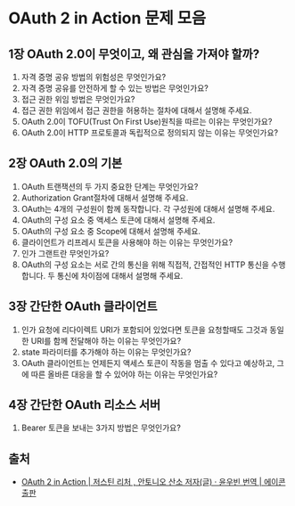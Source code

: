 # OAuth 2 in Action 문제 모음

## 1장 OAuth 2.0이 무엇이고, 왜 관심을 가져야 할까?

1. 자격 증명 공유 방법의 위험성은 무엇인가요?
2. 자격 증명 공유를 안전하게 할 수 있는 방법은 무엇인가요?
3. 접근 권한 위임 방법은 무엇인가요?
4. 접근 권한 위임에서 접근 권한을 허용하는 절차에 대해서 설명해 주세요.
5. OAuth 2.0이 TOFU(Trust On First Use)원칙을 따르는 이유는 무엇인가요?
6. OAuth 2.0이 HTTP 프로토콜과 독립적으로 정의되지 않는 이유는 무엇인가요?

## 2장 OAuth 2.0의 기본

1. OAuth 트랜잭션의 두 가지 중요한 단계는 무엇인가요?
2. Authorization Grant절차에 대해서 설명해 주세요.
3. OAuth는 4개의 구성원이 함께 동작합니다. 각 구성원에 대해서 설명해 주세요.
4. OAuth의 구성 요소 중 액세스 토큰에 대해서 설명해 주세요.
5. OAuth의 구성 요소 중 Scope에 대해서 설명해 주세요.
7. 클라이언트가 리프레시 토큰을 사용해야 하는 이유는 무엇인가요?
8. 인가 그랜트란 무엇인가요?
9. OAuth의 구성 요소는 서로 간의 통신을 위해 직접적, 간접적인 HTTP 통신을 수행합니다. 두 통신에 차이점에 대해서 설명해 주세요.

## 3장 간단한 OAuth 클라이언트

1. 인가 요청에 리다이렉트 URI가 포함되어 있었다면 토큰을 요청할때도 그것과 동일한 URI를 함께 전달해야 하는 이유는 무엇인가요?
2. state 파라미터를 추가해야 하는 이유는 무엇인가요?
3. OAuth 클라이언트는 언제든지 액세스 토큰이 작동을 멈출 수 있다고 예상하고, 그에 따른 올바른 대응을 할 수 있어야 하는 이유는 무엇인가요?

## 4장 간단한 OAuth 리소스 서버

1. Bearer 토큰을 보내는 3가지 방법은 무엇인가요?

## 출처

- [OAuth 2 in Action \| 저스틴 리처 , 안토니오 산소 저자(글) · 윤우빈 번역 \| 에이콘출판](https://product.kyobobook.co.kr/detail/S000001804662)

